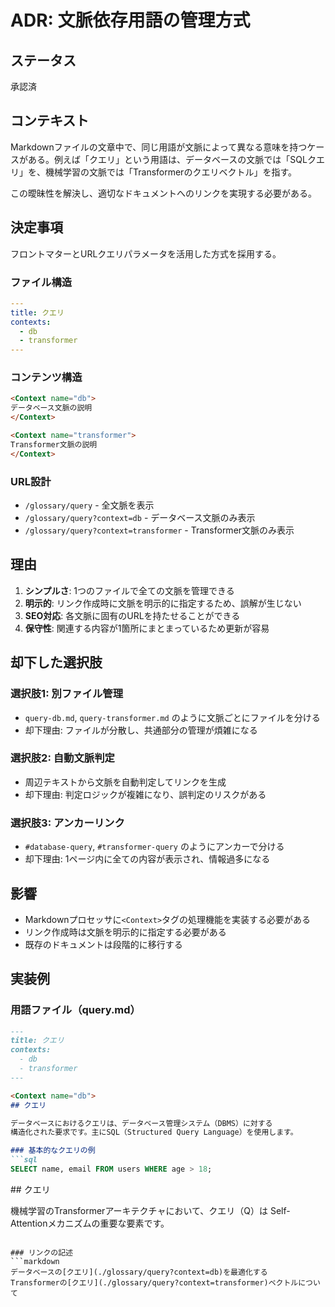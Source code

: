 # ADR: 文脈依存用語の管理方式

## ステータス
承認済

## コンテキスト
Markdownファイルの文章中で、同じ用語が文脈によって異なる意味を持つケースがある。例えば「クエリ」という用語は、データベースの文脈では「SQLクエリ」を、機械学習の文脈では「Transformerのクエリベクトル」を指す。

この曖昧性を解決し、適切なドキュメントへのリンクを実現する必要がある。

## 決定事項
フロントマターとURLクエリパラメータを活用した方式を採用する。

### ファイル構造
```yaml
---
title: クエリ
contexts:
  - db
  - transformer
---
```

### コンテンツ構造
```markdown
<Context name="db">
データベース文脈の説明
</Context>

<Context name="transformer">
Transformer文脈の説明
</Context>
```

### URL設計
- `/glossary/query` - 全文脈を表示
- `/glossary/query?context=db` - データベース文脈のみ表示
- `/glossary/query?context=transformer` - Transformer文脈のみ表示

## 理由
1. **シンプルさ**: 1つのファイルで全ての文脈を管理できる
2. **明示的**: リンク作成時に文脈を明示的に指定するため、誤解が生じない
3. **SEO対応**: 各文脈に固有のURLを持たせることができる
4. **保守性**: 関連する内容が1箇所にまとまっているため更新が容易

## 却下した選択肢

### 選択肢1: 別ファイル管理
- `query-db.md`, `query-transformer.md` のように文脈ごとにファイルを分ける
- 却下理由: ファイルが分散し、共通部分の管理が煩雑になる

### 選択肢2: 自動文脈判定
- 周辺テキストから文脈を自動判定してリンクを生成
- 却下理由: 判定ロジックが複雑になり、誤判定のリスクがある

### 選択肢3: アンカーリンク
- `#database-query`, `#transformer-query` のようにアンカーで分ける
- 却下理由: 1ページ内に全ての内容が表示され、情報過多になる

## 影響
- Markdownプロセッサに`<Context>`タグの処理機能を実装する必要がある
- リンク作成時は文脈を明示的に指定する必要がある
- 既存のドキュメントは段階的に移行する

## 実装例

### 用語ファイル（query.md）
```markdown
---
title: クエリ
contexts:
  - db
  - transformer
---

<Context name="db">
## クエリ

データベースにおけるクエリは、データベース管理システム（DBMS）に対する
構造化された要求です。主にSQL（Structured Query Language）を使用します。

### 基本的なクエリの例
```sql
SELECT name, email FROM users WHERE age > 18;
```
</Context>

<Context name="transformer">
## クエリ

機械学習のTransformerアーキテクチャにおいて、クエリ（Q）は
Self-Attentionメカニズムの重要な要素です。
</Context>
```

### リンクの記述
```markdown
データベースの[クエリ](./glossary/query?context=db)を最適化する
Transformerの[クエリ](./glossary/query?context=transformer)ベクトルについて
```

